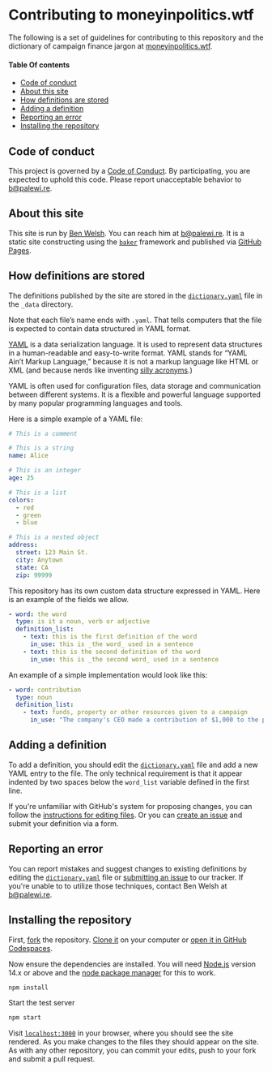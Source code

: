 # Contributing to moneyinpolitics.wtf

The following is a set of guidelines for contributing to this repository and the dictionary of campaign finance jargon at [moneyinpolitics.wtf](https://moneyinpolitics.wtf/).

#### Table Of contents

- [Code of conduct](#code-of-conduct)
- [About this site](#about-this-site)
- [How definitions are stored](#how-definitions-are-stored)
- [Adding a definition](#adding-a-definition)
- [Reporting an error](#reporting-an-error)
- [Installing the repository](#installing-the-repository)

## Code of conduct

This project is governed by a [Code of Conduct](CODE_OF_CONDUCT.md). By participating, you are expected to uphold this code. Please report unacceptable behavior to [b@palewi.re](mailto:b@palewi.re).

## About this site

This site is run by [Ben Welsh](https://palewi.re/who-is-ben-welsh/). You can reach him at [b@palewi.re](mailto:b@palewi.re). It is a static site constructing using the [`baker`](https://github.com/datadesk/baker) framework and published via [GitHub Pages](https://pages.github.com/).

## How definitions are stored

The definitions published by the site are stored in the [`dictionary.yaml`](https://github.com/palewire/moneyinpolitics.wtf/blob/main/_data/dictionary.yaml) file in the `_data` directory.

Note that each file’s name ends with `.yaml`. That tells computers that the file is expected to contain data structured in YAML format.

[YAML](https://en.wikipedia.org/wiki/YAML) is a data serialization language. It is used to represent data structures in a human-readable and easy-to-write format. YAML stands for “YAML Ain’t Markup Language,” because it is not a markup language like HTML or XML (and because nerds like inventing [silly acronyms](https://en.wikipedia.org/wiki/Backronym).)

YAML is often used for configuration files, data storage and communication between different systems. It is a flexible and powerful language supported by many popular programming languages and tools.

Here is a simple example of a YAML file:

```yaml
# This is a comment

# This is a string
name: Alice

# This is an integer
age: 25

# This is a list
colors:
  - red
  - green
  - blue

# This is a nested object
address:
  street: 123 Main St.
  city: Anytown
  state: CA
  zip: 99999
```

This repository has its own custom data structure expressed in YAML. Here is an example of the fields we allow.

```yaml
- word: the word
  type: is it a noun, verb or adjective
  definition_list:
    - text: this is the first definition of the word
      in_use: this is _the word_ used in a sentence
    - text: this is the second definition of the word
      in_use: this is _the second word_ used in a sentence
```

An example of a simple implementation would look like this:

```yaml
- word: contribution
  type: noun
  definition_list:
    - text: funds, property or other resources given to a campaign
      in_use: "The company's CEO made a contribution of $1,000 to the president's reelection campaign"
```

## Adding a definition

To add a definition, you should edit the [`dictionary.yaml`](https://github.com/palewire/moneyinpolitics.wtf/blob/main/_data/dictionary.yaml) file and add a new YAML entry to the file. The only technical requirement is that it appear indented by two spaces below the `word_list` variable defined in the first line.

If you're unfamiliar with GitHub's system for proposing changes, you can follow the [instructions for editing files](https://docs.github.com/en/repositories/working-with-files/managing-files/editing-files#editing-files-in-another-users-repository). Or you can [create an issue](https://github.com/palewire/moneyinpolitics.wtf/issues/new?assignees=palewire&labels=enhancement&template=add-a-word.yaml&title=Add+a+word) and submit your definition via a form.

## Reporting an error

You can report mistakes and suggest changes to existing definitions by editing the [`dictionary.yaml`](https://github.com/palewire/moneyinpolitics.wtf/blob/main/_data/dictionary.yaml) file or [submitting an issue](https://github.com/palewire/moneyinpolitics.wtf/issues) to our tracker. If you're unable to to utilize those techniques, contact Ben Welsh at [b@palewi.re](mailto:b@palewi.re).

## Installing the repository

First, [fork](https://docs.github.com/en/get-started/quickstart/fork-a-repo) the repository. [Clone it](https://docs.github.com/en/repositories/creating-and-managing-repositories/cloning-a-repository) on your computer or [open it in GitHub Codespaces](https://docs.github.com/en/codespaces/getting-started/quickstart).

Now ensure the dependencies are installed. You will need [Node.js](https://nodejs.org/en/) version 14.x or above and the [node package manager](<https://en.wikipedia.org/wiki/Npm_(software)>) for this to work.

```bash
npm install
```

Start the test server

```bash
npm start
```

Visit [`localhost:3000`](https://localhost:3000/) in your browser, where you should see the site rendered. As you make changes to the files they should appear on the site. As with any other repository, you can commit your edits, push to your fork and submit a pull request.
